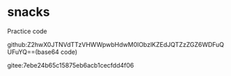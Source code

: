 # snacks
Practice code 

github:Z2hwX0JTNVdTTzVHWWpwbHdwM0lObzlKZEdJQTZzZGZ6WDFuQUFuYQ==(base64 code)

gitee:7ebe24b65c15875eb6acb1cecfdd4f06
